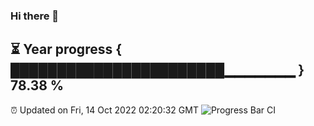 ### Hi there 👋
⏳ Year progress { ███████████████████████▁▁▁▁▁▁▁ } 78.38 %
---
⏰ Updated on Fri, 14 Oct 2022 02:20:32 GMT
![Progress Bar CI](https://github.com/liununu/liununu/workflows/Progress%20Bar%20CI/badge.svg)
